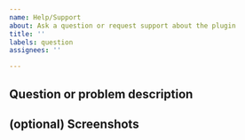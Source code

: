 ```yaml
---
name: Help/Support
about: Ask a question or request support about the plugin
title: ''
labels: question
assignees: ''

---
```


## Question or problem description
<!-- Describe what raises your doubts or what you need a help with. -->

## (optional) Screenshots
<!-- If applicable, add screenshots (or screen recordings, see [Peek](https://github.com/phw/peek#peek---an-animated-gif-recorder) on Linux)
to help explain your problem. -->
